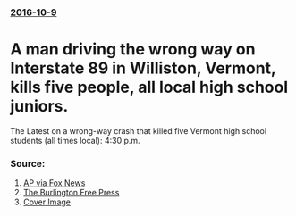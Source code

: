 ### [2016-10-9](/news/2016/10/9/index.md)

# A man driving the wrong way on Interstate 89 in Williston, Vermont, kills five people, all local high school juniors. 

The Latest on a wrong-way crash that killed five Vermont high school students (all times local): 4:30 p.m.


### Source:

1. [AP via Fox News](http://www.foxnews.com/us/2016/10/09/latest-5-killed-in-wrong-way-crash-were-in-high-school.html)
2. [The Burlington Free Press](http://www.burlingtonfreepress.com/story/news/local/2016/10/09/accident-closes--89-between-richmond-s-burlington-exits/91818446/)
2. [Cover Image](http://a57.foxnews.com/images.foxnews.com/content/fox-news/us/2016/10/09/latest-5-killed-in-wrong-way-crash-were-in-high-school/_jcr_content/par/featured-media/media-2.img.jpg/0/0/1476046048521.jpg?ve=1)
